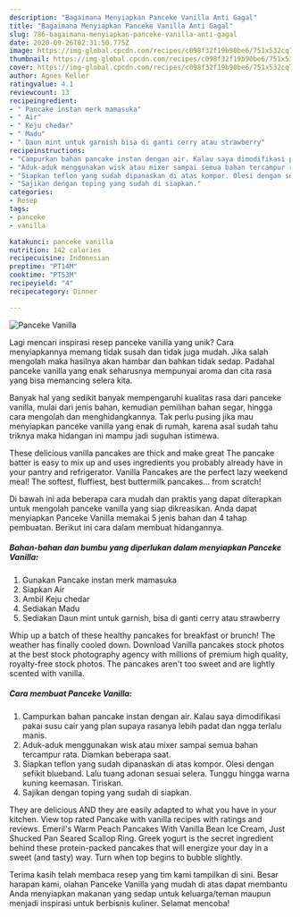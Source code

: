 ```yaml
---
description: "Bagaimana Menyiapkan Panceke Vanilla Anti Gagal"
title: "Bagaimana Menyiapkan Panceke Vanilla Anti Gagal"
slug: 786-bagaimana-menyiapkan-panceke-vanilla-anti-gagal
date: 2020-09-26T02:31:50.775Z
image: https://img-global.cpcdn.com/recipes/c098f32f19b90be6/751x532cq70/panceke-vanilla-foto-resep-utama.jpg
thumbnail: https://img-global.cpcdn.com/recipes/c098f32f19b90be6/751x532cq70/panceke-vanilla-foto-resep-utama.jpg
cover: https://img-global.cpcdn.com/recipes/c098f32f19b90be6/751x532cq70/panceke-vanilla-foto-resep-utama.jpg
author: Agnes Keller
ratingvalue: 4.1
reviewcount: 13
recipeingredient:
- " Pancake instan merk mamasuka"
- " Air"
- " Keju chedar"
- " Madu"
- " Daun mint untuk garnish bisa di ganti cerry atau strawberry"
recipeinstructions:
- "Campurkan bahan pancake instan dengan air. Kalau saya dimodifikasi pakai susu cair yang plan supaya rasanya lebih padat dan ngga terlalu manis."
- "Aduk-aduk menggunakan wisk atau mixer sampai semua bahan tercampur rata. Diamkan beberapa saat."
- "Siapkan teflon yang sudah dipanaskan di atas kompor. Olesi dengan sefikit blueband. Lalu tuang adonan sesuai selera. Tunggu hingga warna kuning keemasan. Tiriskan."
- "Sajikan dengan toping yang sudah di siapkan."
categories:
- Resep
tags:
- panceke
- vanilla

katakunci: panceke vanilla 
nutrition: 142 calories
recipecuisine: Indonesian
preptime: "PT14M"
cooktime: "PT53M"
recipeyield: "4"
recipecategory: Dinner

---
```



![Panceke Vanilla](https://img-global.cpcdn.com/recipes/c098f32f19b90be6/751x532cq70/panceke-vanilla-foto-resep-utama.jpg)

Lagi mencari inspirasi resep panceke vanilla yang unik? Cara menyiapkannya memang tidak susah dan tidak juga mudah. Jika salah mengolah maka hasilnya akan hambar dan bahkan tidak sedap. Padahal panceke vanilla yang enak seharusnya mempunyai aroma dan cita rasa yang bisa memancing selera kita.

Banyak hal yang sedikit banyak mempengaruhi kualitas rasa dari panceke vanilla, mulai dari jenis bahan, kemudian pemilihan bahan segar, hingga cara mengolah dan menghidangkannya. Tak perlu pusing jika mau menyiapkan panceke vanilla yang enak di rumah, karena asal sudah tahu triknya maka hidangan ini mampu jadi suguhan istimewa.

These delicious vanilla pancakes are thick and make great The pancake batter is easy to mix up and uses ingredients you probably already have in your pantry and refrigerator. Vanilla Pancakes are the perfect lazy weekend meal! The softest, fluffiest, best buttermilk pancakes… from scratch!


Di bawah ini ada beberapa cara mudah dan praktis yang dapat diterapkan untuk mengolah panceke vanilla yang siap dikreasikan. Anda dapat menyiapkan Panceke Vanilla memakai 5 jenis bahan dan 4 tahap pembuatan. Berikut ini cara dalam membuat hidangannya.

<!--inarticleads1-->

##### Bahan-bahan dan bumbu yang diperlukan dalam menyiapkan Panceke Vanilla:

1. Gunakan  Pancake instan merk mamasuka
1. Siapkan  Air
1. Ambil  Keju chedar
1. Sediakan  Madu
1. Sediakan  Daun mint untuk garnish, bisa di ganti cerry atau strawberry


Whip up a batch of these healthy pancakes for breakfast or brunch! The weather has finally cooled down. Download Vanilla pancakes stock photos at the best stock photography agency with millions of premium high quality, royalty-free stock photos. The pancakes aren&#39;t too sweet and are lightly scented with vanilla. 

<!--inarticleads2-->

##### Cara membuat Panceke Vanilla:

1. Campurkan bahan pancake instan dengan air. Kalau saya dimodifikasi pakai susu cair yang plan supaya rasanya lebih padat dan ngga terlalu manis.
1. Aduk-aduk menggunakan wisk atau mixer sampai semua bahan tercampur rata. Diamkan beberapa saat.
1. Siapkan teflon yang sudah dipanaskan di atas kompor. Olesi dengan sefikit blueband. Lalu tuang adonan sesuai selera. Tunggu hingga warna kuning keemasan. Tiriskan.
1. Sajikan dengan toping yang sudah di siapkan.


They are delicious AND they are easily adapted to what you have in your kitchen. View top rated Pancake with vanilla recipes with ratings and reviews. Emeril&#39;s Warm Peach Pancakes With Vanilla Bean Ice Cream, Just Shucked Pan Seared Scallop Ring. Greek yogurt is the secret ingredient behind these protein-packed pancakes that will energize your day in a sweet (and tasty) way. Turn when top begins to bubble slightly. 

Terima kasih telah membaca resep yang tim kami tampilkan di sini. Besar harapan kami, olahan Panceke Vanilla yang mudah di atas dapat membantu Anda menyiapkan makanan yang sedap untuk keluarga/teman maupun menjadi inspirasi untuk berbisnis kuliner. Selamat mencoba!
